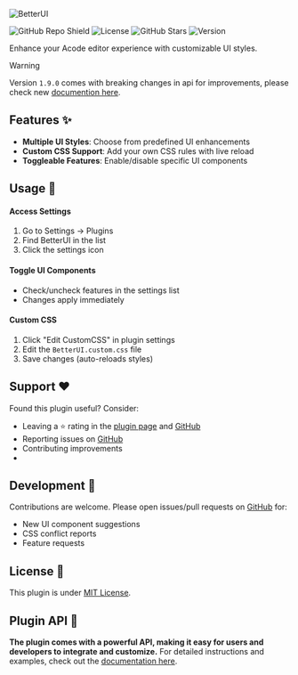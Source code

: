 ![BetterUI](https://github.com/user-attachments/assets/3ec62de8-becf-4b17-a5ab-c4632db19eb6)

![GitHub Repo Shield](https://img.shields.io/github/repo-size/overskul/better-ui?color=yellow&label=Size&style=for-the-badge)
![License](https://img.shields.io/github/license/overskul/better-ui?color=yellow&style=for-the-badge)
![GitHub Stars](https://img.shields.io/github/stars/overskul/better-ui?color=yellow&style=for-the-badge)
![Version](https://img.shields.io/github/v/release/overskul/better-ui?color=yellow&style=for-the-badge)

Enhance your Acode editor experience with customizable UI styles.

> [!WARNING]
> Version `1.9.0` comes with breaking changes in api for improvements, please check new [documention here](./documention.md).

## Features ✨

- **Multiple UI Styles**: Choose from predefined UI enhancements
- **Custom CSS Support**: Add your own CSS rules with live reload
- **Toggleable Features**: Enable/disable specific UI components

## Usage 🚀

#### **Access Settings**
1. Go to Settings → Plugins
2. Find BetterUI in the list
3. Click the settings icon

#### **Toggle UI Components**
- Check/uncheck features in the settings list
- Changes apply immediately

#### **Custom CSS**
1. Click "Edit CustomCSS" in plugin settings
2. Edit the `BetterUI.custom.css` file
3. Save changes (auto-reloads styles)

## Support ❤️
Found this plugin useful? Consider:
- Leaving a ⭐ rating in the [plugin page](https://acode.app/plugin/x.better.ui) and [GitHub](https://github.com/overskul/better-ui)
- Reporting issues on [GitHub](https://github.com/overskul/better-ui)
- Contributing improvements
- 

## Development 🤖
Contributions are welcome. Please open issues/pull requests on [GitHub](https://github.com/overskul/better-ui) for:
- New UI component suggestions
- CSS conflict reports
- Feature requests

## License 📜
This plugin is under [MIT License](./LICENSE).

## Plugin API 📍
**The plugin comes with a powerful API, making it easy for users and developers to integrate and customize.** For detailed instructions and examples, check out the [documentation here](./documentation.md).
